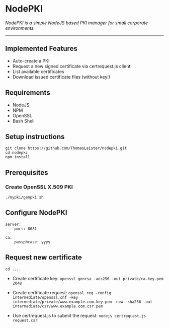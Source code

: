 # NodePKI

*NodePKI is a simple NodeJS based PKI manager for small corporate environments.*

---


## Implemented Features

* Auto-create a PKI
* Request a new signed certificate via certrequest.js client
* List available certificates
* Download issued certificate files (without key!)



## Requirements

* NodeJS
* NPM
* OpenSSL
* Bash Shell


## Setup instructions

```
git clone https://github.com/ThomasLeister/nodepki.git
cd nodepki
npm install  
```

## Prerequisites

### Create OpenSSL X.509 PKI

```
./mypki/genpki.sh
```

## Configure NodePKI

```
server:
    port: 8081

ca:
    passphrase: yyyy
```


## Request new certificate

```cd ....```

* Create certificate key: ```openssl genrsa -aes256 -out private/ca.key.pem 2048```

* Create certificate request:
    ```openssl req -config intermediate/openssl.cnf -key intermediate/private/www.example.com.key.pem -new -sha256 -out intermediate/csr/www.example.com.csr.pem```

* Use certrequest.js to submit the request:
    ```nodejs certrequest.js request.csr```
